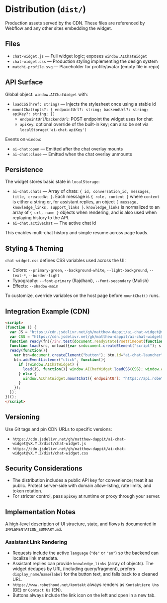 # Distribution (`dist/`)

Production assets served by the CDN. These files are referenced by Webflow and any other sites embedding the widget.

## Files

- `chat-widget.js` — Full widget logic; exposes `window.AIChatWidget`
- `chat-widget.css` — Production styling implementing the design system
- `matchi-profile.svg` — Placeholder for profile/avatar (empty file in repo)

## API Surface

Global object: `window.AIChatWidget` with:

- `loadCSS(href: string)` — Injects the stylesheet once using a stable id
- `mountChat(opts?: { endpointUrl?: string; backendUrl?: string; apiKey?: string; })`
  - `endpointUrl`/`backendUrl`: POST endpoint the widget uses for chat
  - `apiKey`: optional override of the built-in key; can also be set via `localStorage('ai-chat.apiKey')`

Events on `window`:

- `ai-chat:open` — Emitted after the chat overlay mounts
- `ai-chat:close` — Emitted when the chat overlay unmounts

## Persistence

The widget stores basic state in `localStorage`:

- `ai-chat.chats` — Array of chats: `{ id, conversation_id, messages, title, createdAt }`. Each message is `{ role, content }` where `content` is either a string or, for assistant replies, an object `{ message, knowledge_links, support_links }`. `knowledge_links` is normalized to an array of `{ url, name }` objects when rendering, and is also used when replaying history to the API.
- `ai-chat.activeChat` — The active chat id

This enables multi‑chat history and simple resume across page loads.

## Styling & Theming

`chat-widget.css` defines CSS variables used across the UI:

- Colors: `--primary-green`, `--background-white`, `--light-background`, `--text-*`, `--border-light`
- Typography: `--font-primary` (Rajdhani), `--font-secondary` (Mulish)
- Effects: `--shadow-main`

To customize, override variables on the host page before `mountChat()` runs.

## Integration Example (CDN)

```html
<script>
(function () {
  var JS = "https://cdn.jsdelivr.net/gh/matthew-dappit/ai-chat-widget@v0.1.2/dist/chat-widget.js";
  var CSS = "https://cdn.jsdelivr.net/gh/matthew-dappit/ai-chat-widget@v0.1.2/dist/chat-widget.css";
  function ready(fn){/in/.test(document.readyState)?setTimeout(function(){ready(fn)},9):fn()}
  function load(src, onload){var s=document.createElement("script"); s.src=src; s.async=true; s.onload=onload; document.head.appendChild(s)}
  ready(function(){
    var btn=document.createElement("button"); btn.id="ai-chat-launcher"; btn.type="button"; btn.innerHTML = "💬 Support Chat"; document.body.appendChild(btn);
    btn.addEventListener("click", function(){
      if (!window.AIChatWidget) {
        load(JS, function(){ window.AIChatWidget.loadCSS(CSS); window.AIChatWidget.mountChat({ endpointUrl: "https://api.robethood.net/api:zwntye2i/ai_chats/website/matchi" }); });
      } else {
        window.AIChatWidget.mountChat({ endpointUrl: "https://api.robethood.net/api:zwntye2i/ai_chats/website/matchi" });
      }
    });
  });
})();
</script>
```

## Versioning

Use Git tags and pin CDN URLs to specific versions:

- `https://cdn.jsdelivr.net/gh/matthew-dappit/ai-chat-widget@vX.Y.Z/dist/chat-widget.js`
- `https://cdn.jsdelivr.net/gh/matthew-dappit/ai-chat-widget@vX.Y.Z/dist/chat-widget.css`

## Security Considerations

- The distribution includes a public API key for convenience; treat it as public. Protect server-side with domain allow‑listing, rate limits, and token rotation.
- For stricter control, pass `apiKey` at runtime or proxy through your server.

## Implementation Notes

A high-level description of UI structure, state, and flows is documented in `IMPLEMENTATION_SUMMARY.md`.

### Assistant Link Rendering

- Requests include the active `language` (`"de"` or `"en"`) so the backend can localize link metadata.
- Assistant replies can provide `knowledge_links` (array of objects). The widget dedupes by URL (including query/fragment), prefers `display_name`/`name`/`label` for the button text, and falls back to a cleaned URL.
- `https://www.robethood.net/kontakt` always renders as `Kontaktiere Uns` (DE) or `Contact Us` (EN).
- Buttons always include the link icon on the left and open in a new tab.
